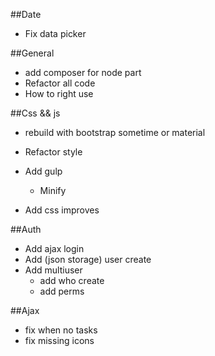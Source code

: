 ##Date
* Fix data picker

##General
* add composer for node part
* Refactor all code
* How to right use </input>

##Css && js
* rebuild with bootstrap sometime or material	
* Refactor style
* Add gulp
    * Minify

* Add css improves

##Auth
* Add ajax login
* Add (json storage) user create
* Add multiuser
    * add who create
    * add perms

##Ajax
* fix when no tasks
* fix missing icons


